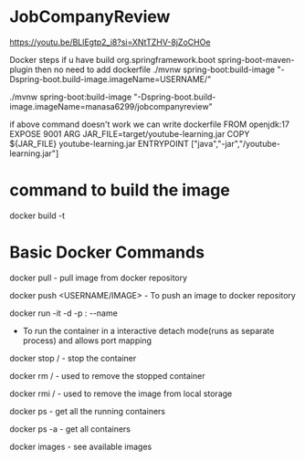 # JobCompanyReview
https://youtu.be/BLlEgtp2_i8?si=XNtTZHV-8jZoCHOe

Docker steps
if u have build 
<plugin>
				<groupId>org.springframework.boot</groupId>
				<artifactId>spring-boot-maven-plugin</artifactId>
</plugin>
then no need to add dockerfile
./mvnw spring-boot:build-image "-Dspring-boot.build-image.imageName=USERNAME/<IMAGE-NAME>"

./mvnw spring-boot:build-image "-Dspring-boot.build-image.imageName=manasa6299/jobcompanyreview"

if above command doesn't work we can write dockerfile
FROM openjdk:17
EXPOSE 9001
ARG JAR_FILE=target/youtube-learning.jar
COPY ${JAR_FILE} youtube-learning.jar
ENTRYPOINT ["java","-jar","/youtube-learning.jar"]

command to build the image 
==========================
docker build -t <IMAGE-NAME>

Basic Docker Commands
======================
docker pull <IMAGE-NAME> - pull image from docker repository

docker push <USERNAME/IMAGE> - To push an image to docker repository

docker run -it -d -p <Host-port>:<container-port> --name <name> <imageName>
- To run the container in a interactive detach mode(runs as separate process) and 
allows port mapping

docker stop <container-id>/<container-name> - stop the container

docker rm <container-id>/<container-name> - used to remove the stopped container

docker rmi <image-id>/<image-name> - used to remove the image from local storage

docker ps - get all the running containers

docker ps -a - get all containers

docker images - see available images
